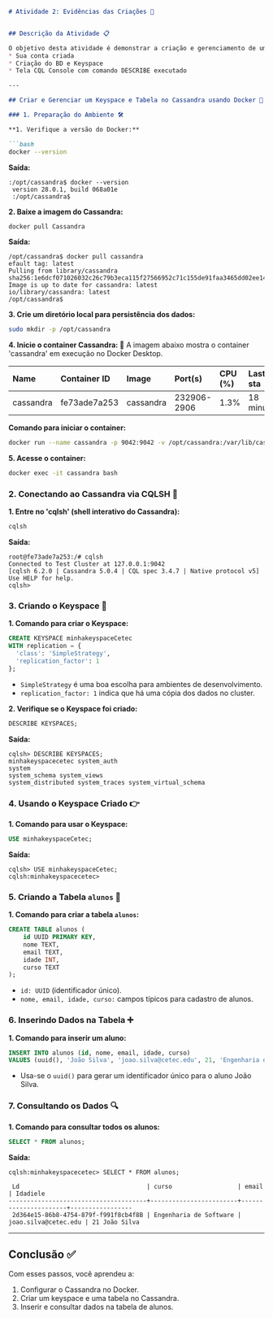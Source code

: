 ````markdown
# Atividade 2: Evidências das Criações 📜


## Descrição da Atividade 📋

O objetivo desta atividade é demonstrar a criação e gerenciamento de um banco de dados Cassandra utilizando Docker. Serão capturadas pelo menos 3 telas das seguintes ações:
* Sua conta criada
* Criação do BD e Keyspace
* Tela CQL Console com comando DESCRIBE executado

---

## Criar e Gerenciar um Keyspace e Tabela no Cassandra usando Docker 🐳

### 1. Preparação do Ambiente 🛠️

**1. Verifique a versão do Docker:**

```bash
docker --version
````

**Saída:**

```
:/opt/cassandra$ docker --version
 version 28.0.1, build 068a01e
 :/opt/cassandra$
```

**2. Baixe a imagem do Cassandra:**

```bash
docker pull Cassandra
```

**Saída:**

```
/opt/cassandra$ docker pull cassandra
efault tag: latest
Pulling from library/cassandra
sha256:1e6dcf071026032c26c79b3eca115f27566952c71c155de91faa3465dd02ee14
Image is up to date for cassandra: latest
io/library/cassandra: latest
/opt/cassandra$
```

**3. Crie um diretório local para persistência dos dados:**

```bash
sudo mkdir -p /opt/cassandra
```

**4. Inicie o container Cassandra: 🚀**
A imagem abaixo mostra o container 'cassandra' em execução no Docker Desktop.

| Name | Container ID | Image | Port(s) | CPU (%) | Last sta |
| :--- | :--- | :--- | :--- | :--- | :--- |
| cassandra | fe73ade7a253 | cassandra | 232906-2906 | 1.3% | 18 minu |

**Comando para iniciar o container:**

```bash
docker run --name cassandra -p 9042:9042 -v /opt/cassandra:/var/lib/cassandra -d cassandra
```

**5. Acesse o container:**

```bash
docker exec -it cassandra bash
```

### 2\. Conectando ao Cassandra via CQLSH 🔌

**1. Entre no 'cqlsh' (shell interativo do Cassandra):**

```bash
cqlsh
```

**Saída:**

```
root@fe73ade7a253:/# cqlsh
Connected to Test Cluster at 127.0.0.1:9042
[cqlsh 6.2.0 | Cassandra 5.0.4 | CQL spec 3.4.7 | Native protocol v5]
Use HELP for help.
cqlsh>
```

### 3\. Criando o Keyspace 🔑

**1. Comando para criar o Keyspace:**

```sql
CREATE KEYSPACE minhakeyspaceCetec
WITH replication = {
  'class': 'SimpleStrategy',
  'replication_factor': 1
};
```

  * `SimpleStrategy` é uma boa escolha para ambientes de desenvolvimento.
  * `replication_factor: 1` indica que há uma cópia dos dados no cluster.

**2. Verifique se o Keyspace foi criado:**

```sql
DESCRIBE KEYSPACES;
```

**Saída:**

```
cqlsh> DESCRIBE KEYSPACES;
minhakeyspacecetec system_auth
system
system_schema system_views
system_distributed system_traces system_virtual_schema
```

### 4\. Usando o Keyspace Criado 👉

**1. Comando para usar o Keyspace:**

```sql
USE minhakeyspaceCetec;
```

**Saída:**

```
cqlsh> USE minhakeyspaceCetec;
cqlsh:minhakeyspacecetec>
```

### 5\. Criando a Tabela `alunos` 📝

**1. Comando para criar a tabela `alunos`:**

```sql
CREATE TABLE alunos (
    id UUID PRIMARY KEY,
    nome TEXT,
    email TEXT,
    idade INT,
    curso TEXT
);
```

  * `id: UUID` (identificador único).
  * `nome, email, idade, curso:` campos típicos para cadastro de alunos.

### 6\. Inserindo Dados na Tabela ➕

**1. Comando para inserir um aluno:**

```sql
INSERT INTO alunos (id, nome, email, idade, curso)
VALUES (uuid(), 'João Silva', 'joao.silva@cetec.edu', 21, 'Engenharia de Software');
```

  * Usa-se o `uuid()` para gerar um identificador único para o aluno João Silva.

### 7\. Consultando os Dados 🔍

**1. Comando para consultar todos os alunos:**

```sql
SELECT * FROM alunos;
```

**Saída:**

```
cqlsh:minhakeyspacecetec> SELECT * FROM alunos;

 Ld                                   | curso                  | email                | Idadiele
--------------------------------------+------------------------+----------------------+-----------------
 2d364e15-86b8-4754-879f-f991f8cb4f8B | Engenharia de Software | joao.silva@cetec.edu | 21 João Silva
```

-----

## Conclusão ✅

Com esses passos, você aprendeu a:

1.  Configurar o Cassandra no Docker.
2.  Criar um keyspace e uma tabela no Cassandra.
3.  Inserir e consultar dados na tabela de alunos.

<!-- end list -->

```
```